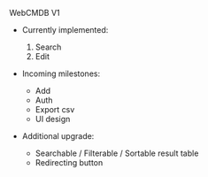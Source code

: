 
<h> WebCMDB V1 </h>

- Currently implemented:
  1) Search
  2) Edit

- Incoming milestones:
   + Add
   + Auth
   + Export csv
   + UI design

- Additional upgrade:
   + Searchable / Filterable / Sortable result table
   + Redirecting button
